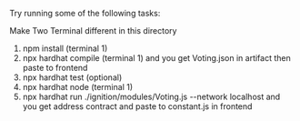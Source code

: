 
Try running some of the following tasks:


Make Two Terminal different in this directory
1. npm install (terminal 1) 
2. npx hardhat compile (terminal 1)
and you get Voting.json in artifact then paste to frontend
3. npx hardhat test (optional)
4. npx hardhat node (terminal 1) 
5. npx hardhat run ./ignition/modules/Voting.js --network localhost
and you get address contract and paste to constant.js in frontend


